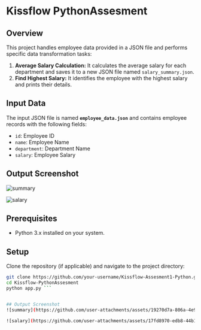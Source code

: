 # Kissflow PythonAssesment

## Overview
This project handles employee data provided in a JSON file and performs specific data transformation tasks:

1. **Average Salary Calculation:** It calculates the average salary for each department and saves it to a new JSON file named `salary_summary.json`.
2. **Find Highest Salary:** It identifies the employee with the highest salary and prints their details.

## Input Data
The input JSON file is named **`employee_data.json`** and contains employee records with the following fields:
- `id`: Employee ID
- `name`: Employee Name
- `department`: Department Name
- `salary`: Employee Salary

## Output Screenshot
![summary](https://github.com/user-attachments/assets/19270d7a-806a-4e9d-b74f-4e58fd33bb2c)

![salary](https://github.com/user-attachments/assets/17fd8970-edb8-44b1-9864-0b7f67ffe207)

## Prerequisites

- Python 3.x installed on your system.

## Setup

Clone the repository (if applicable) and navigate to the project directory:

```bash
git clone https://github.com/your-username/Kissflow-Assesment1-Python.git
cd Kissflow-PythonAssesment
python app.py ```


## Output Screenshot
![summary](https://github.com/user-attachments/assets/19270d7a-806a-4e9d-b74f-4e58fd33bb2c)

![salary](https://github.com/user-attachments/assets/17fd8970-edb8-44b1-9864-0b7f67ffe207)



